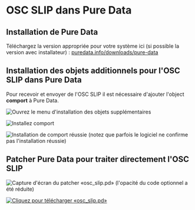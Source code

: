 # OSC SLIP dans Pure Data

## Installation de Pure Data

Téléchargez <!-- uniformiser avec er  -->la version appropriée pour votre système ici (si possible la version avec installateur) : [puredata.info/downloads/pure-data](https://puredata.info/downloads/pure-data)

## Installation des objets additionnels pour l'OSC SLIP dans Pure Data

Pour recevoir et envoyer de  l'OSC SLIP <!-- ajouter une ivrigule après l'OSC SLIP --> il est nécessaire d'ajouter l'object **comport** à Pure Data.

![Ouvrez le menu d'installation des objets supplémentaires](./pd_installer_objets_supplementaires.svg)

![Installez comport](./pd_installation_comport.svg)

![Installation de comport réussie (notez que parfois le logiciel ne confirme pas l'installation réussie)](./pd_installation_comport_reussie.svg)

## Patcher Pure Data pour traiter directement l'OSC SLIP

![Capture d'écran du patcher «osc_slip.pd» (l'opacité du code optionnel a été réduite)](./osc_slip_pd_direct.svg)

[![Cliquez pour télécharger «osc_slip.pd»](../fichier_zip.png)](./osc_slip.pd)
